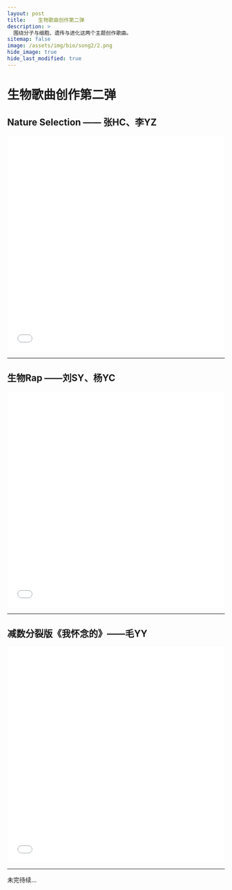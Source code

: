 ```yaml
---
layout: post
title:    生物歌曲创作第二弹
description: >
  围绕分子与细胞、遗传与进化这两个主题创作歌曲。
sitemap: false
image: /assets/img/bio/song2/2.png
hide_image: true
hide_last_modified: true
---
```


# 生物歌曲创作第二弹

## Nature Selection —— 张HC、李YZ
<iframe src="//player.bilibili.com/player.html?isOutside=true&aid=112722909859174&bvid=BV1pthCeaEAU&cid=500001603962973&p=1&high_quality=1&danmaku=0&autoplay=0" allowfullscreen="allowfullscreen" width="100%" height="500" scrolling="no" frameborder="0" sandbox="allow-top-navigation allow-same-origin allow-forms allow-scripts"></iframe>

---

## 生物Rap ——刘SY、杨YC

<iframe src="//player.bilibili.com/player.html?isOutside=true&aid=112699975405441&bvid=BV1XWhMe7Eaj&cid=500001599900107&p=1&high_quality=1&danmaku=0&autoplay=0" allowfullscreen="allowfullscreen" width="100%" height="500" scrolling="no" frameborder="0" sandbox="allow-top-navigation allow-same-origin allow-forms allow-scripts"></iframe>

---

## 减数分裂版《我怀念的》——毛YY

<iframe src="//player.bilibili.com/player.html?isOutside=true&aid=112703532174478&bvid=BV1ymhGe7E2L&cid=500001600399335&p=1&high_quality=1&danmaku=0&autoplay=0" allowfullscreen="allowfullscreen" width="100%" height="500" scrolling="no" frameborder="0" sandbox="allow-top-navigation allow-same-origin allow-forms allow-scripts"></iframe>

---

未完待续...